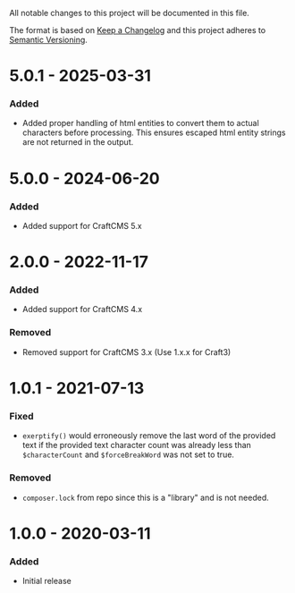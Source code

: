 All notable changes to this project will be documented in this file.

The format is based on [Keep a Changelog](http://keepachangelog.com/) and this project adheres to [Semantic Versioning](http://semver.org/).

# 5.0.1 - 2025-03-31
### Added
- Added proper handling of html entities to convert them to actual characters before processing. This ensures escaped html entity strings are not returned in the output.

# 5.0.0 - 2024-06-20
### Added
- Added support for CraftCMS 5.x

# 2.0.0 - 2022-11-17
### Added
- Added support for CraftCMS 4.x
### Removed
- Removed support for CraftCMS 3.x (Use 1.x.x for Craft3)

# 1.0.1 - 2021-07-13
### Fixed
- `exerptify()` would erroneously remove the last word of the provided text if the provided text character count was already less than `$characterCount` and `$forceBreakWord` was not set to true. 
### Removed
- `composer.lock` from repo since this is a "library" and is not needed.

# 1.0.0 - 2020-03-11
### Added
- Initial release
